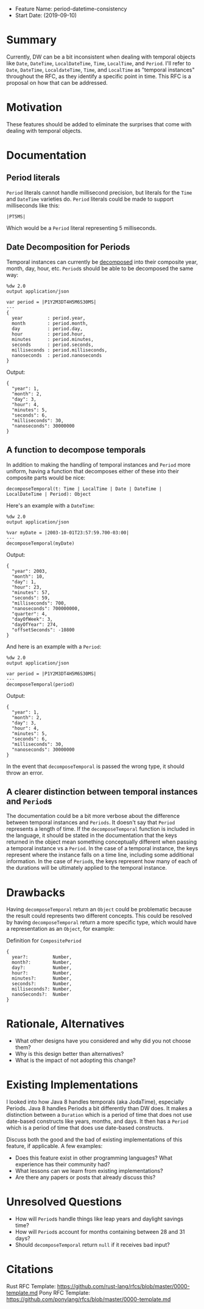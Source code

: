 * Feature Name: period-datetime-consistency
* Start Date: (2019-09-10)

# Summary
[summary]: #summary

Currently, DW can be a bit inconsistent when dealing with temporal objects like `Date`, `DateTime`, `LocalDateTime`, `Time`, `LocalTime`, and `Period`. I'll refer to `Date`, `DateTime`, `LocaldateTime`, `Time`, and `LocalTime` as "temporal instances" throughout the RFC, as they identify a specific point in time. This RFC is a proposal on how that can be addressed.

# Motivation
[motiviation]: #motiviation

These features should be added to eliminate the surprises that come with dealing with temporal objects.

# Documentation
[documentation]: #documentation

## Period literals

`Period` literals cannot handle millisecond precision, but literals for the `Time` and `DateTime` varieties do. `Period` literals could be made to support milliseconds like this:

```
|PT5MS|
```

Which would be a `Period` literal representing 5 milliseconds.

## Date Decomposition for Periods

Temporal instances can currently be [decomposed](https://docs.mulesoft.com/mule-runtime/4.2/dataweave-types#date_decomposition) into their composite year, month, day, hour, etc. `Period`s should be able to be decomposed the same way:

```
%dw 2.0
output application/json

var period = |P1Y2M3DT4H5M6S30MS|
---
{
  year         : period.year,
  month        : period.month,
  day          : period.day,
  hour         : period.hour,
  minutes      : period.minutes,
  seconds      : period.seconds,
  milliseconds : period.milliseconds,
  nanoseconds  : period.nanoseconds
}

```

Output:
```
{
  "year": 1,
  "month": 2,
  "day": 3,
  "hour": 4,
  "minutes": 5,
  "seconds": 6,
  "milliseconds": 30,
  "nanoseconds": 30000000
}
```

## A function to decompose temporals

In addition to making the handling of temporal instances and `Period` more uniform, having a function that decomposes either of these into their composite parts would be nice:

```
decomposeTemporal(t: Time | LocalTime | Date | DateTime | LocalDateTime | Period): Object
```

Here's an example with a `DateTime`:

```
%dw 2.0
output application/json

%var myDate = |2003-10-01T23:57:59.700-03:00|
---
decomposeTemporal(myDate)
```

Output:
```
{
  "year": 2003,
  "month": 10,
  "day": 1,
  "hour": 23,
  "minutes": 57,
  "seconds": 59,
  "milliseconds": 700,
  "nanoseconds": 700000000,
  "quarter": 4,
  "dayOfWeek": 3,
  "dayOfYear": 274,
  "offsetSeconds": -10800
}
```

And here is an example with a `Period`:

```
%dw 2.0
output application/json

var period = |P1Y2M3DT4H5M6S30MS|
---
decomposeTemporal(period)
```

Output:
```
{
  "year": 1,
  "month": 2,
  "day": 3,
  "hour": 4,
  "minutes": 5,
  "seconds": 6,
  "milliseconds": 30,
  "nanoseconds": 30000000
}
```

In the event that `decomposeTemporal` is passed the wrong type, it should throw an error.

## A clearer distinction between temporal instances and `Period`s

The documentation could be a bit more verbose about the difference between temporal instances and `Periods`. It doesn't say that `Period` represents a length of time. If the `decomposeTemporal` function is included in the language, it should be stated in the documentation that the keys returned in the object mean something conceptually different when passing a temporal instance vs a `Period`. In the case of a temporal instance, the keys represent where the instance falls on a time line, including some additional information. In the case of `Period`s, the keys represent how many of each of the durations will be ultimately applied to the temporal instance.

# Drawbacks
[drawbacks]: #drawbacks

Having `decomposeTemporal` return an `Object` could be problematic because the result could represents two different concepts. This could be resolved by having `decomposeTemporal` return a more specific type, which would have a representation as an `Object`, for example:

Definition for `CompositePeriod`
```
{
  year?:         Number,
  month?:        Number,
  day?:          Number,
  hour?:         Number,
  minutes?:      Number,
  seconds?:      Number,
  milliseconds?: Number,
  nanoSeconds?:  Number
}
```

# Rationale, Alternatives
[rationale]: #rationale

* What other designs have you considered and why did you not choose them?
* Why is this design better than alternatives?
* What is the impact of not adopting this change?

# Existing Implementations
[existing-implementations]: #existing-implementations

I looked into how Java 8 handles temporals (aka JodaTime), especially Periods. Java 8 handles Periods a bit differently than DW does. It makes a distinction between a `Duration` which is a period of time that does not use date-based constructs like years, months, and days. It then has a `Period` which is a period of time that does use date-based constructs.

Discuss both the good and the bad of existing implementations of this feature, if applicable. A few examples:

* Does this feature exist in other programming languages? What experience has their community had?
* What lessons can we learn from existing implementations?
* Are there any papers or posts that already discuss this?

# Unresolved Questions
[unresolved-questions]: #unresolved-questions

* How will `Period`s handle things like leap years and daylight savings time?
* How will `Period`s account for months containing between 28 and 31 days?
* Should `decomposeTemporal` return `null` if it receives bad input?


# Citations
[citations]: #citations
Rust RFC Template: https://github.com/rust-lang/rfcs/blob/master/0000-template.md
Pony RFC Template: https://github.com/ponylang/rfcs/blob/master/0000-template.md
